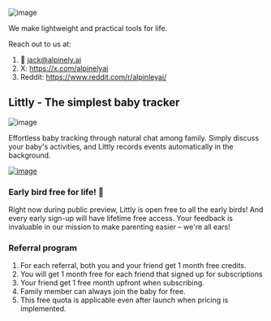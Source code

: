 ![image](https://github.com/user-attachments/assets/1b0cef08-f0bb-4ae2-a0f2-2c1ac934fe66)

We make lightweight and practical tools for life.

Reach out to us at:

1. 📮 <jack@alpinely.ai>
2. X: <https://x.com/alpinelyai>
3. Reddit: <https://www.reddit.com/r/alpinleyai/>

## Littly - The simplest baby tracker

![image](https://github.com/user-attachments/assets/d581ed53-a852-4875-bb3a-d60c6b6f4407) 

Effortless baby tracking through natural chat among family. Simply discuss your baby's activities, and Littly records events automatically in the background.



[![image](https://github.com/user-attachments/assets/a38a8945-baac-4b15-8fde-a8dbf1e3345c)](https://apps.apple.com/us/app/littly-smart-baby-tracker/id6550890095)



### Early bird free for life! 🎉
Right now during public preview, Littly is open free to all the early birds! And every early sign-up will have lifetime free access. Your feedback is invaluable in our mission to make parenting easier – we're all ears!

### Referral program
1. For each referral, both you and your friend get 1 month free credits.
  2. You will get 1 month free for each friend that signed up for subscriptions
  3. Your friend get 1 free month upfront when subscribing.
4. Family member can always join the baby for free.
5. This free quota is applicable even after launch when pricing is implemented.


<!---
## Connecting to your audio books library
Self-service upload is coming soon! Before that feel free to ask <jack@alpinely.ai> to help you upload.

## How to get audio from libro.fm?
![image](https://github.com/jack2684/alpinely.ai/assets/1225301/9abbe9ee-4705-4015-9074-0faa6f053b23)

[libro.fm](https://libro.fm/) is a great platform that support mp3 download officically. Simply go to your library and download: [https://libro.fm/user/library ](https://libro.fm/user/library )

## How to get audio from audible?
![image](https://github.com/jack2684/alpinely.ai/assets/1225301/e7eb055b-b01f-477b-a257-fa90d9bf6b01)


There is free open-source tools like [Libation](https://github.com/rmcrackan/Libation) to download audio book mp3 + cue. Highly recommend it.


### Understanding DRM operation

Based on the search results, telling people about DRM removal tools is generally not considered illegal, but there are some important nuances to be aware of:

1. Providing information about DRM removal tools is typically protected as free speech. A U.S. judge ruled that it's not illegal to tell people about software that can strip DRM off e-books, as long as there's no intention to encourage copyright infringement[2].

2. However, actually creating or distributing tools specifically designed to circumvent DRM may be illegal in some jurisdictions under laws like the Digital Millennium Copyright Act (DMCA) in the U.S. or similar laws in other countries[1][3].

3. The legality of using DRM removal tools for personal use is somewhat of a gray area. In the U.S., removing DRM is often considered illegal under the DMCA, even for personal use. However, there are ongoing debates about fair use and format-shifting exceptions[1][3].

4. Laws can vary by country. For example, in the UK and Europe, removing DRM may be legal if done for legal reasons, such as to enable interoperability with other software[5].

5. While informing people about DRM removal tools isn't generally illegal, it's important to avoid actively encouraging copyright infringement or piracy[2].

In summary, while telling people about DRM removal tools is generally protected speech, it's advisable to be cautious about how the information is presented and to avoid promoting any illegal activities.

Citations:
[1] https://www.reddit.com/r/ebooks/comments/vu1iiw/is_it_illegal_to_remove_the_drm_off_of_a_kindle/
[2] https://www.engadget.com/2014-12-11-drm-stripping-software-not-illegal.html
[3] https://www.mobileread.com/forums/showthread.php?t=213833
[4] http://www.mindelscott.com/2022/10/25/is-it-legal-to-remove-drm-from-ebooks/
[5] https://www.virtualdj.com/forums/73656/General_Discussion/Is_it_illegal_to_use_DRM_Removal_tools__.html
-->
